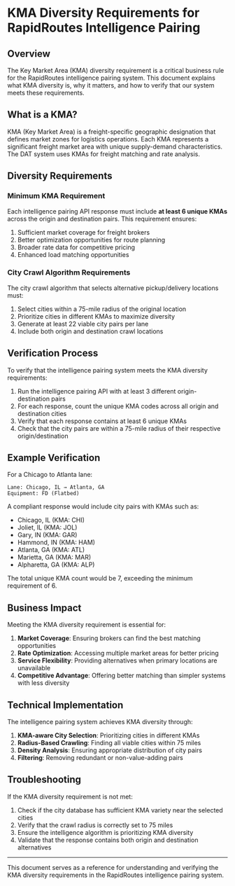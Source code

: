 # KMA Diversity Requirements for RapidRoutes Intelligence Pairing

## Overview

The Key Market Area (KMA) diversity requirement is a critical business rule for the RapidRoutes intelligence pairing system. This document explains what KMA diversity is, why it matters, and how to verify that our system meets these requirements.

## What is a KMA?

KMA (Key Market Area) is a freight-specific geographic designation that defines market zones for logistics operations. Each KMA represents a significant freight market area with unique supply-demand characteristics. The DAT system uses KMAs for freight matching and rate analysis.

## Diversity Requirements

### Minimum KMA Requirement

Each intelligence pairing API response must include **at least 6 unique KMAs** across the origin and destination pairs. This requirement ensures:

1. Sufficient market coverage for freight brokers
2. Better optimization opportunities for route planning
3. Broader rate data for competitive pricing
4. Enhanced load matching opportunities

### City Crawl Algorithm Requirements

The city crawl algorithm that selects alternative pickup/delivery locations must:

1. Select cities within a 75-mile radius of the original location
2. Prioritize cities in different KMAs to maximize diversity
3. Generate at least 22 viable city pairs per lane
4. Include both origin and destination crawl locations

## Verification Process

To verify that the intelligence pairing system meets the KMA diversity requirements:

1. Run the intelligence pairing API with at least 3 different origin-destination pairs
2. For each response, count the unique KMA codes across all origin and destination cities
3. Verify that each response contains at least 6 unique KMAs
4. Check that the city pairs are within a 75-mile radius of their respective origin/destination

## Example Verification

For a Chicago to Atlanta lane:

```
Lane: Chicago, IL → Atlanta, GA
Equipment: FD (Flatbed)
```

A compliant response would include city pairs with KMAs such as:
- Chicago, IL (KMA: CHI)
- Joliet, IL (KMA: JOL)
- Gary, IN (KMA: GAR)
- Hammond, IN (KMA: HAM)
- Atlanta, GA (KMA: ATL)
- Marietta, GA (KMA: MAR)
- Alpharetta, GA (KMA: ALP)

The total unique KMA count would be 7, exceeding the minimum requirement of 6.

## Business Impact

Meeting the KMA diversity requirement is essential for:

1. **Market Coverage**: Ensuring brokers can find the best matching opportunities
2. **Rate Optimization**: Accessing multiple market areas for better pricing
3. **Service Flexibility**: Providing alternatives when primary locations are unavailable
4. **Competitive Advantage**: Offering better matching than simpler systems with less diversity

## Technical Implementation

The intelligence pairing system achieves KMA diversity through:

1. **KMA-aware City Selection**: Prioritizing cities in different KMAs
2. **Radius-Based Crawling**: Finding all viable cities within 75 miles
3. **Density Analysis**: Ensuring appropriate distribution of city pairs
4. **Filtering**: Removing redundant or non-value-adding pairs

## Troubleshooting

If the KMA diversity requirement is not met:

1. Check if the city database has sufficient KMA variety near the selected cities
2. Verify that the crawl radius is correctly set to 75 miles
3. Ensure the intelligence algorithm is prioritizing KMA diversity
4. Validate that the response contains both origin and destination alternatives

---

This document serves as a reference for understanding and verifying the KMA diversity requirements in the RapidRoutes intelligence pairing system.